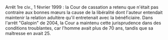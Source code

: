 
Arrêt 1re civ., 1 février 1999 : la Cour de cassation a retenu que n'était pas contraire aux bonnes mœurs la cause de la libéralité dont l'auteur entendait maintenir la relation adultère qu'il entretenait avec la bénéficiaire. Dans l'arrêt "Galopin" de 2004, la Cour a maintenu cette jurisprudence dans des conditions troublantes, car l'homme avait plus de 70 ans, tandis que sa maîtresse en avait 25.